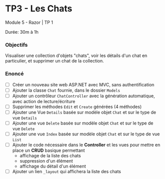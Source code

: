 # TP3 - Les Chats
Module 5 - Razor | TP 1

Durée: 30m à 1h

### Objectifs
Visualiser une collection d'objets "chats", voir les détails d'un chat en particulier, et supprimer un chat de la collection.

### Enoncé

- [ ] Créer un nouveau site web ASP.NET avec MVC, sans authentification
- [ ] Ajouter la classe `Chat` fournie, dans le dossier `Models`
- [ ] Ajouter un contrôleur `ChatController` avec la génération automatique, avec action de lecture/écriture
- [ ] Supprimer les méthodes `Edit` et `Create` générées (4 méthodes) 
- [ ] Ajouter une Vue `Details` basée sur modèle objet `Chat` et sur le type de vue `Details`
- [ ] Ajouter une vue `Delete` basée sur modèle objet `Chat` et sur le type de vue `Delete`
- [ ] Ajouter une vue `Index` basée sur modèle objet `Chat` et sur le type de vue `List`
- [ ] Ajouter le code nécessaire dans le **Controller** et les vues pour mettre en place un **CRUD** basique permettant
    + affichage de la liste des chats
    + suppression d'un élément
    + affichage du détail d'un élément
- [ ] Ajouter un lien `_layout` qui affichera la liste des chats